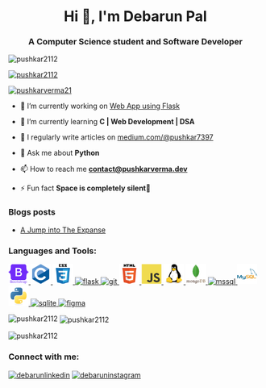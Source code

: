<h1 align="center">Hi 👋, I'm Debarun Pal</h1>
<h3 align="center">A Computer Science student and Software Developer</h3>


<p align="left"> <img src="https://komarev.com/ghpvc/?username=pushkar2112&label=Profile%20views&color=0e75b6&style=flat" alt="pushkar2112" /> </p>

<p align="left"> <a href="https://github.com/ryo-ma/github-profile-trophy"><img src="https://github-profile-trophy.vercel.app/?username=pushkar2112" alt="pushkar2112" /></a> </p>

<p align="left"> <a href="https://twitter.com/pushkarverma21" target="blank"><img src="https://img.shields.io/twitter/follow/pushkarverma21?logo=twitter&style=for-the-badge" alt="pushkarverma21" /></a> </p>

- 🔭 I’m currently working on [Web App using Flask](https://github.com/pushkar2112/Web-app-using-Flask)

- 🌱 I’m currently learning **C | Web Development | DSA**

- 📝 I regularly write articles on [medium.com/@pushkar7397](medium.com/@pushkar7397)

- 💬 Ask me about **Python**

- 📫 How to reach me **contact@pushkarverma.dev**

- ⚡ Fun fact **Space is completely silent🌌**

### Blogs posts
<!-- BLOG-POST-LIST:START -->
- [A Jump into The Expanse](https://medium.com/@pushkar7397/a-jump-into-the-expanse-2e68f51f2672?source=rss-830e5f141214------2)
<!-- BLOG-POST-LIST:END -->


<h3 align="left">Languages and Tools:</h3>
<p align="left"> <a href="https://getbootstrap.com" target="_blank" rel="noreferrer"> <img src="https://raw.githubusercontent.com/devicons/devicon/master/icons/bootstrap/bootstrap-plain-wordmark.svg" alt="bootstrap" width="40" height="40"/> </a> <a href="https://www.cprogramming.com/" target="_blank" rel="noreferrer"> <img src="https://raw.githubusercontent.com/devicons/devicon/master/icons/c/c-original.svg" alt="c" width="40" height="40"/> </a> <a href="https://www.w3schools.com/css/" target="_blank" rel="noreferrer"> <img src="https://raw.githubusercontent.com/devicons/devicon/master/icons/css3/css3-original-wordmark.svg" alt="css3" width="40" height="40"/> </a> <a href="https://flask.palletsprojects.com/" target="_blank" rel="noreferrer"> <img src="https://www.vectorlogo.zone/logos/pocoo_flask/pocoo_flask-icon.svg" alt="flask" width="40" height="40"/> </a> <a href="https://git-scm.com/" target="_blank" rel="noreferrer"> <img src="https://www.vectorlogo.zone/logos/git-scm/git-scm-icon.svg" alt="git" width="40" height="40"/> </a> <a href="https://www.w3.org/html/" target="_blank" rel="noreferrer"> <img src="https://raw.githubusercontent.com/devicons/devicon/master/icons/html5/html5-original-wordmark.svg" alt="html5" width="40" height="40"/> </a> <a href="https://developer.mozilla.org/en-US/docs/Web/JavaScript" target="_blank" rel="noreferrer"> <img src="https://raw.githubusercontent.com/devicons/devicon/master/icons/javascript/javascript-original.svg" alt="javascript" width="40" height="40"/> </a> <a href="https://www.linux.org/" target="_blank" rel="noreferrer"> <img src="https://raw.githubusercontent.com/devicons/devicon/master/icons/linux/linux-original.svg" alt="linux" width="40" height="40"/> </a> <a href="https://www.mongodb.com/" target="_blank" rel="noreferrer"> <img src="https://raw.githubusercontent.com/devicons/devicon/master/icons/mongodb/mongodb-original-wordmark.svg" alt="mongodb" width="40" height="40"/> </a> <a href="https://www.microsoft.com/en-us/sql-server" target="_blank" rel="noreferrer"> <img src="https://www.svgrepo.com/show/303229/microsoft-sql-server-logo.svg" alt="mssql" width="40" height="40"/> </a> <a href="https://www.mysql.com/" target="_blank" rel="noreferrer"> <img src="https://raw.githubusercontent.com/devicons/devicon/master/icons/mysql/mysql-original-wordmark.svg" alt="mysql" width="40" height="40"/> </a> <a href="https://www.python.org" target="_blank" rel="noreferrer"> <img src="https://raw.githubusercontent.com/devicons/devicon/master/icons/python/python-original.svg" alt="python" width="40" height="40"/> </a> <a href="https://www.sqlite.org/" target="_blank" rel="noreferrer"> <img src="https://www.vectorlogo.zone/logos/sqlite/sqlite-icon.svg" alt="sqlite" width="40" height="40"/> </a><a href="https://www.figma.com/" target="_blank" rel="noreferrer"> <img src="https://www.vectorlogo.zone/logos/figma/figma-icon.svg" alt="figma" width="40" height="40"/> </a> </p>

<p><img align="left" src="https://github-readme-stats.vercel.app/api/top-langs?username=pushkar2112&show_icons=true&locale=en&layout=compact" alt="pushkar2112" /></p>

<p>&nbsp;<img align="center" src="https://github-readme-stats.vercel.app/api?username=pushkar2112&show_icons=true&locale=en&theme=dracula&count_private=true" alt="pushkar2112" /></p>

<p><img align="center" src="https://github-readme-streak-stats.herokuapp.com/?user=pushkar2112&" alt="pushkar2112" /></p>


<h3 align="left">Connect with me:</h3>
<p align="left">

<a href="www.linkedin.com/in/debarun-pal-3ba144216" target="blank"><img align="center" src="https://raw.githubusercontent.com/rahuldkjain/github-profile-readme-generator/master/src/images/icons/Social/linked-in-alt.svg" alt="debarunlinkedin" height="30" width="40" /></a>
<a href="https://www.instagram.com/debarun_27/" target="blank"><img align="center" src="https://pbs.twimg.com/profile_images/1305901852190482434/nVjrSoGe_400x400.jpg" alt="debaruninstagram" height="30" width="30" /></a>
</p>

<!--
**pushkar2112/pushkar2112** is a ✨ _special_ ✨ repository because its `README.md` (this file) appears on your GitHub profile.

Here are some ideas to get you started:

- 🔭 I’m currently working on ...
- 🌱 I’m currently learning ...
- 👯 I’m looking to collaborate on ...
- 🤔 I’m looking for help with ...
- 💬 Ask me about ...
- 📫 How to reach me: ...
- 😄 Pronouns: ...
- ⚡ Fun fact: ...
-->
